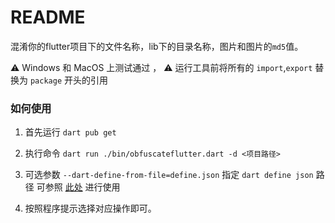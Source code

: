 
# README

混淆你的flutter项目下的文件名称，lib下的目录名称，图片和图片的`md5`值。

⚠️ Windows 和 MacOS 上测试通过 ，
⚠️ 运行工具前将所有的 `import`,`export` 替换为 `package` 开头的引用

### 如何使用

1. 首先运行  `dart pub get`

2. 执行命令 `dart run ./bin/obfuscateflutter.dart -d <项目路径>`

3. 可选参数 `--dart-define-from-file=define.json` 指定 `dart define json` 路径  可参照 [此处](https://codewithandrea.com/tips/dart-define-from-file-env-json/) 进行使用

4. 按照程序提示选择对应操作即可。
